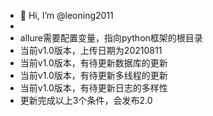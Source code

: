 - 👋 Hi, I’m @leoning2011
- 
- allure需要配置变量，指向python框架的根目录
- 当前v1.0版本，上传日期为20210811
- 当前v1.0版本，有待更新数据库的更新
- 当前v1.0版本，有待更新多线程的更新
- 当前v1.0版本，有待更新日志的多样性
- 更新完成以上3个条件，会发布2.0
<!---
leoning2011/leoning2011 is a ✨ special ✨ repository because its `README.md` (this file) appears on your GitHub profile.
You can click the Preview link to take a look at your changes.
--->
